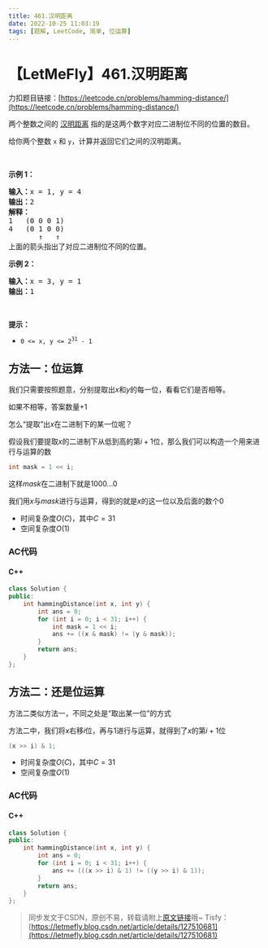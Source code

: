 ```yaml
---
title: 461.汉明距离
date: 2022-10-25 11:03:19
tags: [题解, LeetCode, 简单, 位运算]
---
```


# 【LetMeFly】461.汉明距离

力扣题目链接：[https://leetcode.cn/problems/hamming-distance/](https://leetcode.cn/problems/hamming-distance/)

<p>两个整数之间的 <a href="https://baike.baidu.com/item/%E6%B1%89%E6%98%8E%E8%B7%9D%E7%A6%BB">汉明距离</a> 指的是这两个数字对应二进制位不同的位置的数目。</p>

<p>给你两个整数 <code>x</code> 和 <code>y</code>，计算并返回它们之间的汉明距离。</p>

<p> </p>

<p><strong>示例 1：</strong></p>

<pre>
<strong>输入：</strong>x = 1, y = 4
<strong>输出：</strong>2
<strong>解释：</strong>
1   (0 0 0 1)
4   (0 1 0 0)
       ↑   ↑
上面的箭头指出了对应二进制位不同的位置。
</pre>

<p><strong>示例 2：</strong></p>

<pre>
<strong>输入：</strong>x = 3, y = 1
<strong>输出：</strong>1
</pre>

<p> </p>

<p><strong>提示：</strong></p>

<ul>
	<li><code>0 <= x, y <= 2<sup>31</sup> - 1</code></li>
</ul>


    
## 方法一：位运算

我们只需要按照题意，分别提取出$x$和$y$的每一位，看看它们是否相等。

如果不相等，答案数量+1

怎么“提取”出$x$在二进制下的某一位呢？

假设我们要提取$x$的二进制下从低到高的第$i + 1$位，那么我们可以构造一个用来进行与运算的数

```cpp
int mask = 1 << i;
```

这样$mask$在二进制下就是$1000...0$

我们用$x$与$mask$进行与运算，得到的就是$x$的这一位以及后面的数个$0$

+ 时间复杂度$O(C)$，其中$C=31$
+ 空间复杂度$O(1)$

### AC代码

#### C++

```cpp
class Solution {
public:
    int hammingDistance(int x, int y) {
        int ans = 0;
        for (int i = 0; i < 31; i++) {
            int mask = 1 << i;
            ans += ((x & mask) != (y & mask));
        }
        return ans;
    }
};
```

## 方法二：还是位运算

方法二类似方法一，不同之处是“取出某一位”的方式

方法二中，我们将$x$右移$i$位，再与$1$进行与运算，就得到了$x$的第$i+1$位

```cpp
(x >> i) & 1;
```

+ 时间复杂度$O(C)$，其中$C=31$
+ 空间复杂度$O(1)$

### AC代码

#### C++

```cpp
class Solution {
public:
    int hammingDistance(int x, int y) {
        int ans = 0;
        for (int i = 0; i < 31; i++) {
            ans += (((x >> i) & 1) != ((y >> i) & 1));
        }
        return ans;
    }
};
```

> 同步发文于CSDN，原创不易，转载请附上[原文链接](https://blog.tisfy.eu.org/2022/10/25/LeetCode%200461.%E6%B1%89%E6%98%8E%E8%B7%9D%E7%A6%BB/)哦~
> Tisfy：[https://letmefly.blog.csdn.net/article/details/127510681](https://letmefly.blog.csdn.net/article/details/127510681)

